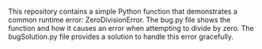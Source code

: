 This repository contains a simple Python function that demonstrates a common runtime error: ZeroDivisionError. The bug.py file shows the function and how it causes an error when attempting to divide by zero. The bugSolution.py file provides a solution to handle this error gracefully.